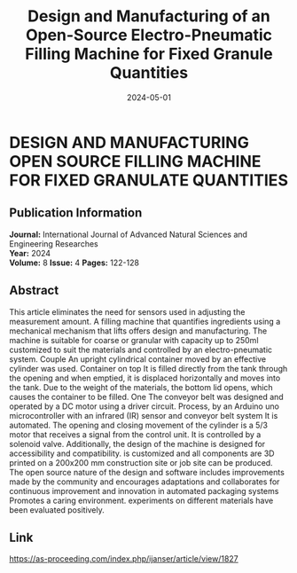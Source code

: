 ﻿---
title: Design and Manufacturing of an Open-Source Electro-Pneumatic Filling Machine for Fixed Granule Quantities
summary: Easily manage your projects - create ideation mind maps, Gantt charts, todo lists, and more!
authors:
  - admin
tags:
  - Academic
  - Project
  - Scientific paper
reading_time: true
commentable: true
pager: true
show_related: true

image:
  caption: 'Khaled HAMIDI research'

date: 2024-05-01
---

 




# DESIGN AND MANUFACTURING OPEN SOURCE FILLING MACHINE FOR FIXED GRANULATE QUANTITIES

## Publication Information

**Journal:** International Journal of Advanced Natural Sciences and Engineering Researches  
**Year:** 2024  
**Volume:** 8
**Issue:** 4
**Pages:** 122-128

## Abstract

This article eliminates the need for sensors used in adjusting the measurement amount. A filling machine that quantifies ingredients using a mechanical mechanism that lifts offers design and manufacturing. The machine is suitable for coarse or granular with capacity up to 250ml customized to suit the materials and controlled by an electro-pneumatic system. Couple An upright cylindrical container moved by an effective cylinder was used. Container on top It is filled directly from the tank through the opening and when emptied, it is displaced horizontally and moves into the tank. Due to the weight of the materials, the bottom lid opens, which causes the container to be filled. One The conveyor belt was designed and operated by a DC motor using a driver circuit. Process, by an Arduino uno microcontroller with an infrared (IR) sensor and conveyor belt system It is automated. The opening and closing movement of the cylinder is a 5/3 motor that receives a signal from the control unit. It is controlled by a solenoid valve. Additionally, the design of the machine is designed for accessibility and compatibility. is customized and all components are 3D printed on a 200x200 mm construction site or job site can be produced. The open source nature of the design and software includes improvements made by the community and encourages adaptations and collaborates for continuous improvement and innovation in automated packaging systems Promotes a caring environment. experiments on different materials have been evaluated positively.

## Link

https://as-proceeding.com/index.php/ijanser/article/view/1827